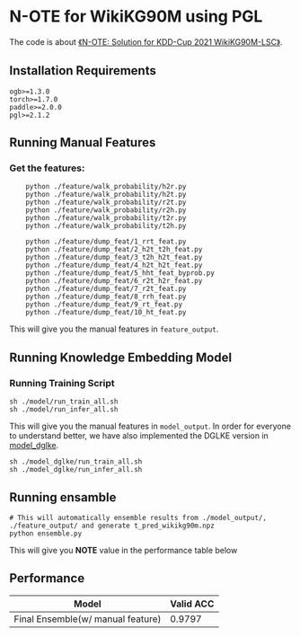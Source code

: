 # N-OTE for WikiKG90M using PGL

The code is about [《N-OTE: Solution for KDD-Cup 2021 WikiKG90M-LSC》](./LSC.pdf). 

## Installation Requirements

```
ogb>=1.3.0
torch>=1.7.0
paddle>=2.0.0
pgl>=2.1.2
```

## Running Manual Features

### Get the features:

```
    python ./feature/walk_probability/h2r.py
    python ./feature/walk_probability/h2t.py
    python ./feature/walk_probability/r2t.py
    python ./feature/walk_probability/r2h.py
    python ./feature/walk_probability/t2r.py
    python ./feature/walk_probability/t2h.py

    python ./feature/dump_feat/1_rrt_feat.py
    python ./feature/dump_feat/2_h2t_t2h_feat.py
    python ./feature/dump_feat/3_t2h_h2t_feat.py
    python ./feature/dump_feat/4_h2t_h2t_feat.py
    python ./feature/dump_feat/5_hht_feat_byprob.py
    python ./feature/dump_feat/6_r2t_h2r_feat.py
    python ./feature/dump_feat/7_r2t_feat.py
    python ./feature/dump_feat/8_rrh_feat.py
    python ./feature/dump_feat/9_rt_feat.py
    python ./feature/dump_feat/10_ht_feat.py
```
This will give you the manual features in `feature_output`.

## Running Knowledge Embedding Model
### Running Training Script
```
sh ./model/run_train_all.sh
sh ./model/run_infer_all.sh
```
This will give you the manual features in `model_output`.
In order for everyone to understand better, we have also implemented the DGLKE version in [model_dglke](https://github.com/WeiyueSu/PGL/tree/wikikg90m-dglke/examples/kddcup2021/WikiKG90M/model_dglke).
```
sh ./model_dglke/run_train_all.sh
sh ./model_dglke/run_infer_all.sh
```


## Running ensamble

```
# This will automatically ensemble results from ./model_output/, ./feature_output/ and generate t_pred_wikikg90m.npz
python ensemble.py
```
This will give you **NOTE** value in the performance table below 

## Performance

| Model       |  Valid ACC | 
| ----------- | ---------------| 
| Final Ensemble(w/ manual feature) | 0.9797      |
